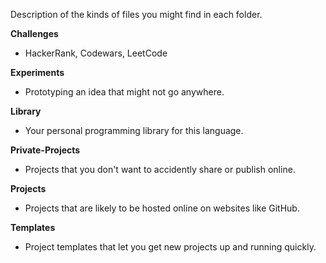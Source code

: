 Description of the kinds of files you might find in each folder.

**Challenges**

- HackerRank, Codewars, LeetCode

**Experiments**

- Prototyping an idea that might not go anywhere.

**Library**

- Your personal programming library for this language.

**Private-Projects**

- Projects that you don't want to accidently share or publish online.

**Projects**

- Projects that are likely to be hosted online on websites like GitHub.

**Templates**

- Project templates that let you get new projects up and running quickly.
